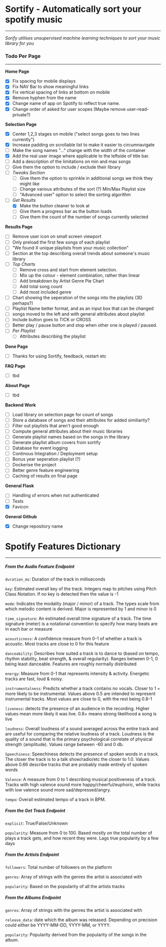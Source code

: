 # Sortify - Automatically sort your spotify music
--------------------------------------------

*Sorify utilises unsupervised machine learning techniques to sort your music library for you*

### Todo Per Page
----------------

**Home Page**
- [X] Fix spacing for mobile displays
- [X] Fix NAV Bar to show meaningful links
- [X] Fix vertical spacing of links at bottom on mobile
- [X] Remove hyphen from the name
- [X] Change name of app on Spotify to reflect true name.
- [X] Change order of asked for user scopes (Maybe remove user-read-private?)

**Selection Page**
- [X] Center 1,2,3 stages on mobile ("select songs goes to two lines currently")
- [X] Increase padding on scrollable list to make it easier to circumnavigate
- [ ] Make the song names "..." change with the width of the container
- [X] Add the real user image where applicable to the leftside of title bar.
- [ ] Add a description of the limitations on min and max songs
- [ ] Give them the option to include / exclude their library
- [ ] *Tweaks Section*
  - [ ] Give them the option to sprinkle in additional songs we think they might like
  - [ ] Change various attributes of the sort (?) Min/Max Playlist size
  - [ ] "Advanced user" option to select the sorting algorithm
- [ ] *Get Results*
  - [X] Make the button cleaner to look at
  - [ ] Give them a progress bar as the button loads
  - [ ] Give them the count of the number of songs currently selected

**Results Page**
- [ ] Remove user icon on small screen viewport
- [ ] Only preload the first few songs of each playlist
- [ ] "We found X unique playlists from your music collection"
- [ ] Section at the top describing overall trends about someone's music library
- [ ] *Top Charts*
    - [ ] Remove cross and start from element selection.
    - [ ] Mix up the colour - element combination, rather than linear
    - [ ] Add breakdown by Artist Genre Pie Chart
    - [ ] Add total song count
    - [ ] Add most included genre
- [ ] Chart showing the seperation of the songs into the playlists (3D perhaps?)
- [ ] Playlist Name better format, and as an input box that can be changed
- [ ] songs moved to the left and with general attributes about playlist
- [ ] Include button goes to TICK or CROSS
- [ ] Better play / pause button and stop when other one is played / paused.
- [ ] *Per Playlist*
   - [ ] Attributes describing the playlist

**Done Page**
- [ ] Thanks for using Sortify, feedback, restart etc


**FAQ Page**
- [ ] tbd

**About Page**
- [ ] tbd

**Backend Work**
- [ ] Load library on selection page for count of songs
- [ ] Store a database of songs and their attributes for added similiarity?
- [ ] Filter out playlists that aren't good enough
- [ ] Compute general attributes about their music libraries
- [ ] Generate playlist names based on the songs in the library
- [ ] Generate playlist album covers from sortify
- [ ] Database for event logging
- [ ] Continous Integration / Deployment setup
- [ ] Bonus year seperation playlist (?)
- [ ] Dockerise the project
- [ ] Better genre feature engineering
- [ ] Caching of results on final page

**General Flask**
- [ ] Handling of errors when not authenticated
- [ ] Tests
- [X] Favicon

**General Github**
- [X] Change repository name




# Spotify Features Dictionary
-------------------------------
##### From the Audio Feature Endpoint
`duration_ms`: Duration of the track in milliseconds

`key`: Estimated overall key of the track. Integers map to pitches using Pitch Class
Notation. If no key is detected then the value is -1

`mode`: Indicates the modality (major / minor) of a track. The types scale from which
melodic content is derived. Major is represented by 1 and minor is 0

`time_signature`: An estimated overall time signature of a track. The time signature
(meter) is a notational convention to specify how many beats are in each bar or measure

`acousticness`: A confidence measure from 0-1 of whether a track is acoustic. Most tracks
are close to 0 for this feature

`danceability`: Describes how suited a track is to dance to (based on tempo, rhythm 
stability, beat strength, & overall regularity). Ranges between 0-1, 0 being least 
danceable. Features are roughly normally distributed

`energy`: Measure from 0-1 that represents intensity & activity. Energetic tracks are
fast, loud & noisy.

`instrumentalness`: Predicts whether a track contains no vocals. Closer to 1 = 
more likely to be instrumental. Values above 0.5 are intended to represent instrumental
tracks. Most values are close to 0, with the rest being 0.8-1

`liveness`: detects the presence of an audience in the recording. Higher values mean
more likely it was live. 0.8+ means strong likelihood a song is live

`loudness`: Overall loudness of a sound averaged across the entire track and are useful
for comparing the relative loudness of a track. Loudness is the quality of a sound that
is the primary psychological correlate of physical strength (amplitude). Values range
between -60 and 0 db.

`Speechiness`: Speechiness detects the presence of spoken words in a track. The closer
the track is to a talk show/radio/etc the closer to 1.0. Values above 0.66 describe 
tracks that are probably made entirely of spoken words

`Valence`: A measure from 0 to 1 describing musical positiveness of a track. Tracks 
with high valence sound more happy/cheerful/euphoric, while tracks with low valence
sound more sad/depressed/angry.

`tempo`: Overall estimated tempo of a track in BPM.

##### From the Get Track Endpoint
 `explicit`: True/False/Unknown

 `popularity`: Measure from 0 to 100. Based mostly on the total number of plays a
 track gets, and how recent they were. Lags true popularity by a few days
 
 
##### From the Artists Endpoint
`followers`: Total number of followers on the platform

`genres`: Array of strings with the genres the artist is associated with

`popularity`: Based on the popularity of all the artists tracks


##### From the Albums Endpoint

`genres`: Array of strings with the genres the artist is associated with

`release_data`: date which the album was released. Depending on precision could either
be YYYY-MM-DD, YYYY-MM, or YYYY.

`popularity`: Popularity derived from the popularity of the songs in the album.

